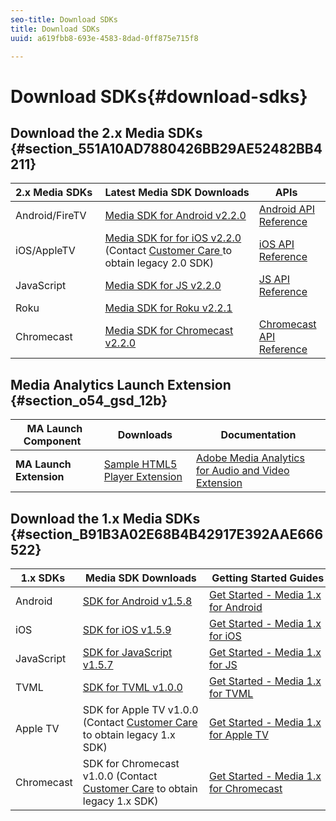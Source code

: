 ```yaml
---
seo-title: Download SDKs
title: Download SDKs
uuid: a619fbb8-693e-4583-8dad-0ff875e715f8

---
```


# Download SDKs{#download-sdks}

## Download the 2.x Media SDKs {#section_551A10AD7880426BB29AE52482BB4211}

| 2.x&nbsp;Media&nbsp;SDKs&nbsp; | Latest&nbsp;Media&nbsp;SDK&nbsp;Downloads | &nbsp;APIs&nbsp;&nbsp; | &nbsp;Documentation&nbsp; |
| --- | --- | --- | --- |
| Android/FireTV | [Media SDK for Android v2.2.0](https://github.com/Adobe-Marketing-Cloud/media-sdks/releases/tag/android-v2.2.0) | [Android API Reference](https://adobe-marketing-cloud.github.io/media-sdks/reference/android/) | [Set up Android](../sdk-implement/setup/set-up-android.md) |
| iOS/AppleTV | [Media SDK for for iOS v2.2.0](https://github.com/Adobe-Marketing-Cloud/media-sdks/releases/tag/ios-v2.2.0) (Contact [Customer Care ](https://helpx.adobe.com/marketing-cloud/contact-support.html) to obtain legacy 2.0 SDK) | [iOS API Reference](https://adobe-marketing-cloud.github.io/media-sdks/reference/ios/) | [Set up iOS](../sdk-implement/setup/set-up-ios.md) |
| JavaScript | [Media SDK for JS v2.2.0](https://github.com/Adobe-Marketing-Cloud/media-sdks/releases/tag/js-v2.2.0) | [JS API Reference](https://adobe-marketing-cloud.github.io/media-sdks/reference/javascript/) | [Set up JavaScript](../sdk-implement/setup/set-up-js.md) |
| Roku | [Media SDK for Roku v2.2.1](https://github.com/Adobe-Marketing-Cloud/media-sdks/releases/tag/roku-v2.2.1) | | [Set up Roku](../sdk-implement/setup/set-up-roku.md) |
| Chromecast | [Media SDK for Chromecast v2.2.0](https://github.com/Adobe-Marketing-Cloud/media-sdks/releases/tag/chromecast-v2.2.0) | [Chromecast API Reference](https://adobe-marketing-cloud.github.io/media-sdks/reference/chromecast/) | [Set up Chromecast](../sdk-implement/setup/set-up-chromecast.md) |

<!--
## Download the Adobe Nielsen 2.x SDKs {#section_ih5_vpz_p1b}

|  &nbsp;Adobe Nielsen 2.x SDKs&nbsp; | Latest&nbsp;Media&nbsp;SDK&nbsp;Downloads&nbsp; | Nielsen&nbsp;Implementation&nbsp;Guides&nbsp; |
|---|---|---|
| **Android** | [VHL for Android v.2.0.1N](https://adobecertifiedmetrics.zendesk.com/hc/en-us/articles/115002514727-VHL-version-2-0-x-N-GA-Release) | [Android 2.1](../nielsen-partnership/dcr-impl/dcr-android-impl-2.1.md) |
| **iOS** | [VHL for iOS v.2.0.1N](https://adobecertifiedmetrics.zendesk.com/hc/en-us/articles/115002514727-VHL-version-2-0-x-N-GA-Release) | [iOS 2.1](../nielsen-partnership/dcr-impl/dcr-ios-impl-2.1.md) |
| **JavaScript** | [VHL for JavaScript v.2.0.1N](https://adobecertifiedmetrics.zendesk.com/hc/en-us/articles/115002514727-VHL-version-2-0-x-N-GA-Release) | [JavaScript 2.1](../nielsen-partnership/dcr-impl/dcr-js-impl-2.1.md) |
-->

## Media Analytics Launch Extension {#section_o54_gsd_12b}

|  MA Launch Component&nbsp;&nbsp; | Downloads | Documentation |
|---|---|---|
| **MA Launch Extension** | [Sample HTML5 Player Extension](https://github.com/adobe/reactor-adobe-va-sample-player) | [Adobe Media Analytics for Audio and Video Extension](https://docs.adobelaunch.com/extension-reference/web/adobe-media-analytics-for-audio-and-video-extension) |

## Download the 1.x Media SDKs {#section_B91B3A02E68B4B42917E392AAE666522}

| 1.x&nbsp;SDKs&nbsp; | &nbsp;Media&nbsp;SDK&nbsp;Downloads&nbsp; | &nbsp;Getting&nbsp;Started&nbsp;Guides&nbsp; |
| --- | --- | --- |
| Android | [SDK for Android v1.5.8](https://github.com/Adobe-Marketing-Cloud/video-heartbeat/releases/tag/android-v1.5.8) | [Get Started - Media 1.x for Android](setup/vhl-dev-guide-v15_android.pdf) | 
| iOS | [SDK for iOS v1.5.9](https://github.com/Adobe-Marketing-Cloud/video-heartbeat/releases/tag/ios-v1.5.9) | [Get Started - Media 1.x for iOS](setup/vhl-dev-guide-v15_ios.pdf) | 
| JavaScript | [SDK for JavaScript v1.5.7](https://github.com/Adobe-Marketing-Cloud/video-heartbeat/releases/tag/js-v1.5.7) | [Get Started - Media 1.x for JS](setup/vhl-dev-guide-v15_js.pdf) | 
| TVML | [SDK for TVML v1.0.0](https://github.com/Adobe-Marketing-Cloud/video-heartbeat/releases/tag/tvml-v1.0.0) | [Get Started - Media 1.x for TVML](setup/vhl_tvml.pdf) |
| Apple TV | SDK for Apple TV v1.0.0 (Contact [Customer Care](https://helpx.adobe.com/marketing-cloud/contact-support.html) to obtain legacy 1.x SDK) | [Get Started - Media 1.x for Apple TV](setup/vhl-dev-guide-v1x_appletv.pdf) |
| Chromecast | SDK for Chromecast v1.0.0 (Contact [Customer Care](https://helpx.adobe.com/marketing-cloud/contact-support.html) to obtain legacy 1.x SDK) | [Get Started - Media 1.x for Chromecast](setup/chromecast_1.x_sdk.pdf) | 

